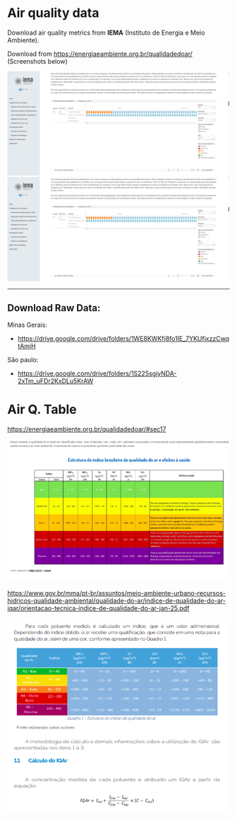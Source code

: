 # Air quality data

Download air quality metrics from **IEMA** (Instituto de Energia e Meio Ambiente).

Download from  https://energiaeambiente.org.br/qualidadedoar/ (Screenshots below)

![IEMA Screenshot 1](screenshot_iena.png)  
![IEMA Screenshot 2](screenshot_iena.png)

---

## Download Raw Data:

Minas Gerais:
  - https://drive.google.com/drive/folders/1WE8KWKfj8fo1IE_7YKUfjxzzCwqtAmjH

São paulo:
  - https://drive.google.com/drive/folders/1S225sgjyNDA-2xTm_uFDr2KxDLu5KrAW


# Air Q. Table

https://energiaeambiente.org.br/qualidadedoar/#sec17

![Air Q. Table](airqtable.png)



https://www.gov.br/mma/pt-br/assuntos/meio-ambiente-urbano-recursos-hidricos-qualidade-ambiental/qualidade-do-ar/indice-de-qualidade-do-ar-iqar/orientacao-tecnica-indice-de-qualidade-do-ar-jan-25.pdf

![Air Q. Table 2](airqtable2.png)